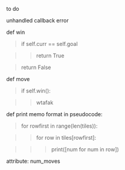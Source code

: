 
to do

unhandled callback error

def win
> if self.curr == self.goal 

>> return True 

> return False 

def move
> if self.win():

>> wtafak

def print memo
format in pseudocode:
> for rowfirst in range(len(tiles)):

>> for row in tiles[rowfirst]:

>>> print([num for num in row])
    
attribute: num_moves
